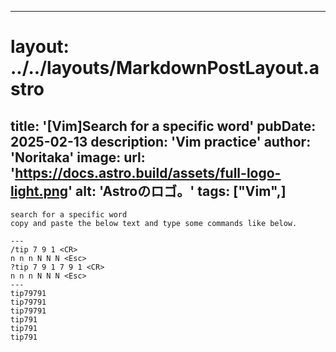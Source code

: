 
---
# layout: ../../layouts/MarkdownPostLayout.astro
title: '[Vim]Search for a specific word'
pubDate: 2025-02-13
description: 'Vim practice'
author: 'Noritaka'
image:
    url: 'https://docs.astro.build/assets/full-logo-light.png'
    alt: 'Astroのロゴ。'
tags: ["Vim",]
---


```
search for a specific word
copy and paste the below text and type some commands like below.

---
/tip 7 9 1 <CR>
n n n N N N <Esc>
?tip 7 9 1 7 9 1 <CR>
n n n N N N <Esc>
---
tip79791
tip79791
tip79791
tip791
tip791
tip791
```

